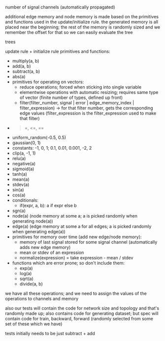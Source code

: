 number of signal channels
(automatically propagated)

additional edge memory and node memory is made based on the primitives and functions used in the update/initialize rule. the generated memory is all placed near the beginning; the rest of the memory is randomly sized and we remember the offset for that so we can easily evaluate the tree

trees

update rule + initialize rule primitives and functions:
- multiply(a, b)
- add(a, b)
- subtract(a, b)
- abs(a)
- primitives for operating on vectors:
    - reduce operations; forced when sticking into single variable
    - elementwise operations with automatic resizing; requires same type of vector (finite number of types, defined up front)
    - filter(filter_number, signal | error | edge_memory_index | filter_expression) -> for that filter number, gets the corresponding edge values (filter_expression is the filter_expression used to make that filter)
- >=, <=, ==
- uniform_random(-0.5, 0.5)
- gaussian(0, 1)
- constants: -1, 0, 1; 0.1, 0.01, 0.001, -2, 2
- clip(a, -1, 1)
- relu(a)
- negative(a)
- sigmoid(a)
- tanh(a)
- mean(a)
- stdev(a)
- sin(a)
- cos(a)
- conditionals:
    - if(expr, a, b): a if expr else b
- sgn(a)
- node(a) (node memory at some a; a is picked randomly when generating node(a))
- edge(a) (edge memory at some a for all edges; a is picked randomly when generating edge(a))
- primitives for memory over time (add new edge/node memory):
    - memory of last signal stored for some signal channel (automatically adds new edge memory)
    - mean or stdev of an expression
    - normalize(expression) = take expression - mean / stdev
- functions which are error prone; so don't include them:
    - exp(a)
    - log(a)
    - sqrt(a)
    - divide(a, b)

we have all these operations; and we need to assign the values of the operations to channels and memory

also our tests will contain the code for network size and topology and that's randomly made up; also contains code for generating dataset; but spec will contain code for train, backward, forward (randomly selected from some set of these which we have)

tests initially needs to be just subtract + add
